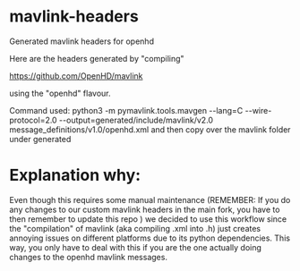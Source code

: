 # mavlink-headers
Generated mavlink headers for openhd

Here are the headers generated by "compiling"

https://github.com/OpenHD/mavlink

using the "openhd" flavour.

Command used:
python3 -m pymavlink.tools.mavgen --lang=C --wire-protocol=2.0 --output=generated/include/mavlink/v2.0 message_definitions/v1.0/openhd.xml
and then copy over the mavlink folder under generated

# Explanation why:

Even though this requires some manual maintenance (REMEMBER: If you do any changes to our custom mavlink headers in the main fork, you have to then remember to update this repo ) we decided to use this workflow since the "compilation" of mavlink (aka compiling .xml into .h) just creates annoying issues
on different platforms due to its python dependencies.
This way, you only have to deal with this if you are the one actually doing changes to the openhd mavlink messages.

